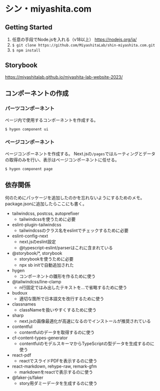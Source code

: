 # シン・miyashita.com

## Getting Started

1. 任意の手段でNode.jsを入れる（v18以上）
https://nodejs.org/ja/
2. `$ git clone https://github.com/MiyashitaLab/shin-miyashita.com.git`
3. `$ npm install`

## Storybook

https://miyashitalab.github.io/miyashita-lab-website-2023/

## コンポーネントの作成

### パーツコンポーネント
ページ内で使用するコンポーネントを作成する。

`$ hygen component ui`

### ページコンポーネント
ページコンポーネントを作成する。
Next.jsの`/pages`ではルーティングとデータの取得のみを行い、表示はページコンポーネントに任せる。

`$ hygen component page`

## 依存関係

何のためにパッケージを追加したのかを忘れないようにするためのメモ。
package.jsonに追加したらここにも書く。

- tailwindcss, postcss, autoprefixer
  - tailwindcssを使うために必要
- eslint-plugin-tailwindcss
  - tailwindcssのクラス名をeslintでチェックするために必要
- eslint-config-next
  - next.jsのeslint設定
  - @typescript-eslint/parserはこれに含まれている
- @storybook/*, storybook
  - storybookを使うために必要
  - npx sb initで自動追加された
- hygen
  - コンポーネントの雛形を作るために使う
- @tailwindcss/line-clamp
  - n行固定ではみ出したテキストを...で省略するために使う
- budoux
  - 適切な箇所で日本語文を改行するために使う
- classnames
  - classNameを扱いやすくするために使う
- sharp
  - next.jsの画像最適化が高速になるのでインストールが推奨されている
- contentful
  - contentfulのデータを取得するのに使う
- cf-content-types-generator
  - contentfulのモデルスキーマからTypeScriptの型データを生成するのに使う
- react-pdf
  - reactでスライドPDFを表示するのに使う
- react-markdown, rehype-raw, remark-gfm
  - markdownをreactで表示するのに使う
- @faker-js/faker
  - story用ダミーデータを生成するのに使う
